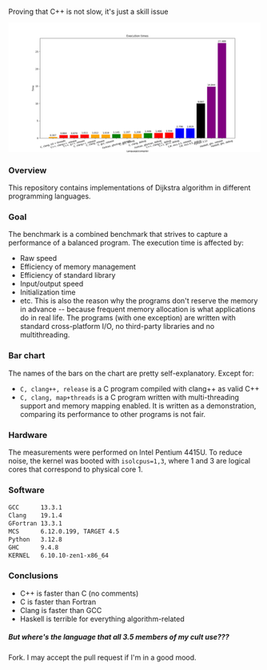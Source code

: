 Proving that C++ is not slow, it's just a skill issue

![Bar chart with executions times](benchmark.png "Execution times")

### Overview
This repository contains implementations of Dijkstra algorithm in different programming languages.

### Goal
The benchmark is a combined benchmark that strives to capture a performance of a balanced program. The execution time is affected by:
 - Raw speed
 - Efficiency of memory management
 - Efficiency of standard library
 - Input/output speed
 - Initialization time
 - etc.
This is also the reason why the programs don't reserve the memory in advance -- because frequent memory allocation is what applications do in real life. The programs (with one exception) are written with standard cross-platform I/O, no third-party libraries and no multithreading.

### Bar chart
The names of the bars on the chart are pretty self-explanatory. Except for:
 - `C, clang++, release` is a C program compiled with clang++ as valid C++
 - `C, clang, map+threads` is a C program written with multi-threading support and memory mapping enabled. It is written as a demonstration, comparing its performance to other programs is not fair.

### Hardware
The measurements were performed on Intel Pentium 4415U. To reduce noise, the kernel was booted with `isolcpus=1,3`, where 1 and 3 are logical cores that correspond to physical core 1.

### Software
```
GCC      13.3.1
Clang    19.1.4
GFortran 13.3.1
MCS      6.12.0.199, TARGET 4.5
Python   3.12.8
GHC      9.4.8
KERNEL   6.10.10-zen1-x86_64
```

### Conclusions
 - C++ is faster than C (no comments)
 - C is faster than Fortran
 - Clang is faster than GCC
 - Haskell is terrible for everything algorithm-related

##### But where's the language that all 3.5 members of my cult use???
Fork. I may accept the pull request if I'm in a good mood.